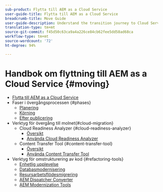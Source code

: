```yaml
---
sub-product: Flytta till AEM as a Cloud Service
user-guide-title: Flytta till AEM as a Cloud Service
breadcrumb-title: Move Guide
user-guide-description: Understand the transition journey to Cloud Service.
translation-type: tm+mt
source-git-commit: f45d50c63ca9a4a226ce84cb62fee5dd58ad68ca
workflow-type: tm+mt
source-wordcount: '72'
ht-degree: 94%

---
```



# Handbok om flyttning till AEM as a Cloud Service {#moving}

+ [Flytta till AEM as a Cloud Service](/help/move-to-cloud-service/home.md)
+ Faser i övergångsprocessen {#phases}
   + [Planering](/help/move-to-cloud-service/planning.md)
   + [Körning](/help/move-to-cloud-service/execution.md) 
   + [Efter publicering](/help/move-to-cloud-service/post-go-live.md)
+ Verktyg för övergång till molnet{#cloud-migration}
   + Cloud Readiness Analyzer {#cloud-readiness-analyzer}
      + [Översikt](/help/move-to-cloud-service/cloud-readiness-analyzer/overview-cloud-readiness-analyzer.md)
      + [Använda Cloud Readiness Analyzer](/help/move-to-cloud-service/cloud-readiness-analyzer/using-cloud-readiness-analyzer.md)
   + Content Transfer Tool {#content-transfer-tool}
      + [Översikt](/help/move-to-cloud-service/content-transfer-tool/overview-content-transfer-tool.md)
      + [Använda Content Transfer Tool](/help/move-to-cloud-service/content-transfer-tool/using-content-transfer-tool.md)
+ Verktyg för omstrukturering av kod {#refactoring-tools}
   + [Enhetlig upplevelse](/help/move-to-cloud-service/unified-experience.md)
   + [Databasmodernisering](/help/move-to-cloud-service/repo-modernizer.md)
   + [Resursarbetsflödesmigrering](/help/move-to-cloud-service/moving-to-aem-assets/asset-workflow-migration-tool.md)
   + [AEM Dispatcher Converter](/help/move-to-cloud-service/refactoring-tools/dispatcher-transformation-utility-tools.md)
   + [AEM Modernization Tools](/help/move-to-cloud-service/refactoring-tools/aem-modernization-tools.md)

